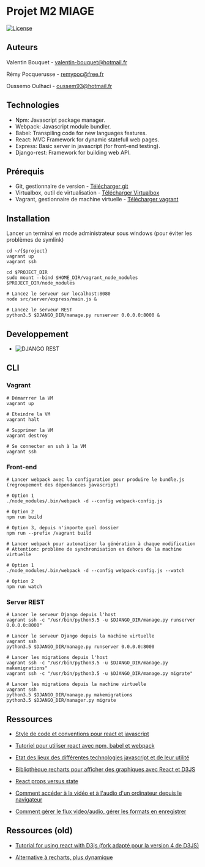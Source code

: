 # Projet M2 MIAGE
[![License](https://img.shields.io/badge/License-Apache%202.0-blue.svg)](https://opensource.org/licenses/Apache-2.0)

## Auteurs
Valentin Bouquet - <valentin-bouquet@hotmail.fr>

Rémy Pocquerusse - <remypoc@free.fr>

Oussemo Oulhaci - <oussem93@hotmail.fr>

## Technologies

* Npm: Javascript package manager.
* Webpack: Javascript module bundler.
* Babel: Transpiling code for new languages features.
* React: MVC Framework for dynamic statefull web pages.
* Express: Basic server in javascript (for front-end testing).
* Django-rest: Framework for building web API.

## Prérequis
* Git, gestionnaire de version - [Télécharger git](https://git-scm.com/downloads)
* Virtualbox, outil de virtualisation - [Télécharger Virtualbox](https://www.virtualbox.org/wiki/Downloads)
* Vagrant, gestionnaire de machine virtuelle - [Télécharger vagrant](https://www.vagrantup.com/downloads.html)

## Installation

Lancer un terminal en mode administrateur sous windows (pour éviter les problèmes de symlink)
```
cd ~/{$project}
vagrant up
vagrant ssh

cd $PROJECT_DIR
sudo mount --bind $HOME_DIR/vagrant_node_modules $PROJECT_DIR/node_modules

# Lancez le serveur sur localhost:8080
node src/server/express/main.js &

# Lancez le serveur REST
python3.5 $DJANGO_DIR/manage.py runserver 0.0.0.0:8000 &
```

## Developpement

* ![DJANGO REST](https://github.com/vbouquet/realtime-keynote-feedback/src/server/django_rest/)

## CLI

### Vagrant
```
# Démarrrer la VM
vagrant up

# Eteindre la VM
vagrant halt

# Supprimer la VM
vagrant destroy

# Se connecter en ssh à la VM
vagrant ssh
```

### Front-end
```
# Lancer webpack avec la configuration pour produire le bundle.js (regroupement des dépendances javascript)

# Option 1
./node_modules/.bin/webpack -d --config webpack-config.js

# Option 2
npm run build

# Option 3, depuis n'importe quel dossier
npm run --prefix /vagrant build

# Lancer webpack pour automatiser la génération à chaque modification
# Attention: problème de synchronisation en dehors de la machine virtuelle

# Option 1
./node_modules/.bin/webpack -d --config webpack-config.js --watch

# Option 2
npm run watch
```

### Server REST
```
# Lancer le serveur Django depuis l'host
vagrant ssh -c "/usr/bin/python3.5 -u $DJANGO_DIR/manage.py runserver 0.0.0.0:8000"

# Lancer le serveur Django depuis la machine virtuelle
vagrant ssh
python3.5 $DJANGO_DIR/manage.py runserver 0.0.0.0:8000

# Lancer les migrations depuis l'host
vagrant ssh -c "/usr/bin/python3.5 -u $DJANGO_DIR/manage.py makemigrations"
vagrant ssh -c "/usr/bin/python3.5 -u $DJANGO_DIR/manage.py migrate"

# Lancer les migrations depuis la machine virtuelle
vagrant ssh
python3.5 $DJANGO_DIR/manage.py makemigrations
python3.5 $DJANGO_DIR/manager.py migrate
```

## Ressources

* [Style de code et conventions pour react et javascript](https://github.com/airbnb/javascript/tree/master/react)

* [Tutoriel pour utiliser react avec npm, babel et webpack](https://www.codementor.io/tamizhvendan/beginner-guide-setup-reactjs-environment-npm-babel-6-webpack-du107r9zr)

* [Etat des lieux des différentes technologies javascript et de leur utilité](https://medium.com/@peterxjang/modern-javascript-explained-for-dinosaurs-f695e9747b70)

* [Bibliothèque recharts pour afficher des graphiques avec React et D3JS](https://github.com/recharts/recharts)

* [React props versus state](https://github.com/uberVU/react-guide/blob/master/props-vs-state.md)

* [Comment accéder à la vidéo et à l'audio d'un ordinateur depuis le navigateur](https://developer.mozilla.org/fr/docs/NavigatorUserMedia.getUserMedia)

* [Comment gérer le flux video/audio, gérer les formats en enregistrer](https://developer.mozilla.org/fr/docs/Web/API/MediaRecorder)

## Ressources (old)

* [Tutorial for using react with D3js (fork adapté pour la version 4 de D3JS)](https://github.com/MMquant/playing-with-react-and-d3)

* [Alternative à recharts, plus dynamique](https://github.com/kirjs/react-highcharts)
